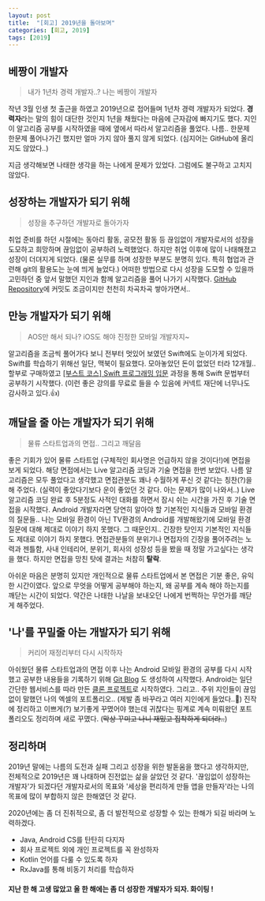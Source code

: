 ```yaml
---
layout: post
title:  "[회고] 2019년을 돌아보며"
categories: [회고, 2019]
tags: [2019]
---
```


## 베짱이 개발자

> 내가 1년차 경력 개발자..? 나는 베짱이 개발자

작년 3월 인생 첫 출근을 하였고 2019년으로 접어들며 1년차 경력 개발자가 되었다.  **경력자**라는 말의 힘이 대단한 것인지 1년을 채웠다는 마음에 근자감에 빠지기도 했다. 지인이 알고리즘 공부를 시작하였을 때에 옆에서 따라서 알고리즘을 풀었다. 나름.. 한문제 한문제 풀어나가긴 했지만 얼마 가지 않아 풀지 않게 되었다. (심지어는 GitHub에 올리지도 않았다..)

지금 생각해보면 나태한 생각을 하는 나에게 문제가 있었다. 그럼에도 불구하고 고치지 않았다.






## 성장하는 개발자가 되기 위해

> 성장을 추구하던 개발자로 돌아가자

취업 준비를 하던 시절에는 동아리 활동, 공모전 활동 등 끊임없이 개발자로서의 성장을 도모하고 희망하며 끊임없이 공부하려 노력했었다. 하지만 취업 이후에 많이 나태해졌고 성장이 더뎌지게 되었다. (물론 실무를 하며 성장한 부분도 분명히 있다. 특히 협업과 관련해 git의 활용도는 눈에 띄게 늘었다.) 어떠한 방법으로 다시 성장을 도모할 수 있을까 고민하던 중 앞서 말했던 지인과 함께 알고리즘을 풀어 나가기 시작했다. [GitHub Repository](https://github.com/TaeHyungK/algorithm)에 커밋도 조금이지만 천천히 차곡차곡 쌓아가면서..

## 만능 개발자가 되기 위해

> AOS만 해서 되나? iOS도 해야 진정한 모바일 개발자지~

알고리즘을 조금씩 풀어가다 보니 전부터 멋있어 보였던 Swift에도 눈이가게 되었다. Swift를 학습하기 위해선 일단, 맥북이 필요했다. 모아놓았던 돈이 없었던 터라 12개월.. 할부로 구매하였고 [[부스트 코스] Swift 프로그래밍 입문](https://www.edwith.org/boostcamp_ios/joinLectures/9881) 과정을 통해 Swift 문법부터 공부하기 시작했다. (이런 좋은 강의를 무료로 들을 수 있음에 커넥트 재단에 너무나도 감사하고 있다.👍) 

## 깨달을 줄 아는 개발자가 되기 위해

> 물류 스타트업과의 면접.. 그리고 깨달음

좋은 기회가 있어 물류 스타트업 (구체적인 회사명은 언급하지 않을 것이다!)에 면접을 보게 되었다. 해당 면접에서는 Live 알고리즘 코딩과 기술 면접을 한번 보았다. 나름 알고리즘은 모두 풀었다고 생각했고 면접관분도 꽤나 수월하게 푸신 것 같다는 칭찬(?)을 해 주었다. (실력이 좋았다기보다 운이 좋았던 것 같다. 아는 문제가 많이 나와서..) Live 알고리즘 코딩 완료 후 5분정도 사적인 대화를 하면서 잠시 쉬는 시간을 가진 후 기술 면접을 시작했다. Android 개발자라면 당연히 알아야 할 기본적인 지식들과 모바일 환경의 질문들.. 나는 모바일 환경이 아닌 TV환경의 Android를 개발해왔기에 모바일 환경 질문에 대해 제대로 이야기 하지 못했다. 그 때문인지.. 긴장한 탓인지 기본적인 지식들도 제대로 이야기 하지 못했다. 면접관분들의 분위기나 면접자의 긴장을 풀어주려는 노력과 젠틀함, 사내 인테리어, 분위기, 회사의 성장성 등을 봤을 때 정말 가고싶다는 생각을 했다. 하지만 면접을 망친 탓에 결과는 처참히 **탈락**.

아쉬운 마음은 분명히 있지만 개인적으로 물류 스타트업에서 본 면접은 기분 좋은, 유익한 시간이였다. 앞으로 무엇을 어떻게 공부해야 하는지, 왜 공부를 계속 해야 하는지를 깨닫는 시간이 되었다. 약간은 나태한 나날을 보내오던 나에게 번쩍하는 무언가를 깨닫게 해주었다.

## '나'를 꾸밀줄 아는 개발자가 되기 위해

> 커리어 재정리부터 다시 시작하자

아쉬웠던 물류 스타트업과의 면접 이후 나는 Android 모바일 환경의 공부를 다시 시작했고 공부한 내용들을 기록하기 위해 [Git Blog](taehyungk.github.io) 도 생성하여 시작했다. Android는 일단 간단한 웹서비스를 따라 만든 [클론 프로젝트](https://github.com/TaeHyungK/ZepetoCloneProject)로 시작하였다. 그리고.. 주위 지인들이 끊임없이 말했던 나의 엑셀의 포트폴리오.. (제발 좀 바꾸라고 여러 지인에게 들었다..👊) 진작에 정리하고 이쁘게(?) 보기좋게 꾸몄어야 했는데 귀찮다는 핑계로 계속 미뤄왔던 포트폴리오도 정리하며 새로 꾸몄다. (~~막상 꾸미고 나니 재밌고 집착하게 되더라..~~) 

## 정리하며

2019년 말에는 나름의 도전과 실패 그리고 성장을 위한 발돋움을 했다고 생각하지만, 전체적으로 2019년은 꽤 나태하며 진전없는 삶을 살았던 것 같다. '끊임없이 성장하는 개발자'가 되겠다던 개발자로서의 목표와 '세상을 편리하게 만들 앱을 만들자'라는 나의 목표에 많이 부합하지 않은 한해였던 것 같다.

2020년에는 좀 더 진취적으로, 좀 더 발전적으로 성장할 수 있는 한해가 되길 바라며 노력하겠다.

* Java, Android CS를 탄탄히 다지자
* 회사 프로젝트 외에 개인 프로젝트를 꼭 완성하자
* Kotlin 언어를 다룰 수 있도록 하자
* RxJava를 통해 비동기 처리를 학습하자

#### 지난 한 해 고생 많았고 올 한 해에는 좀 더 성장한 개발자가 되자. 화이팅 !